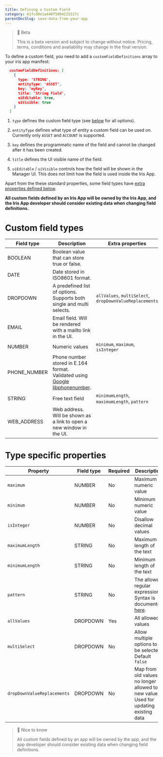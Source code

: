 ```yaml
---
title: Defining a Custom Field
category: 61fcd8e1a448f5004215317c
parentDocSlug: save-data-from-your-app
---
```


> 🚧 Beta
> 
> This is a beta version and subject to change without notice. Pricing, terms, conditions and availability may change in the final version.

To define a custom field, you need to add a `customFieldDefinitions` array to your iris app manifest:

```json
  customFieldDefinitions: [
    {
      type: 'STRING',
      entityType: 'ASSET',
      key: 'myKey',
      title: 'String Field',
      uiEditable: true,
      uiVisible: true
    }
  ]
```



1. `type` defines the custom field type (see [below](#custom-field-types) for all options).

2. `entityType` defines what type of entity a custom field can be used on. Currently only `ASSET` and `ACCOUNT` is supported.

3. `key` defines the programmatic name of the field and cannot be changed after it has been created.

4. `title` defines the UI visible name of the field.

5. `uiEditable` / `uiVisible` controls how the field will be shown in the Manager UI. This does not limit how the field is used inside the Iris App.

  Apart from the these standard properties, some field types have [extra properties defined below](#type-specific-properties).

  **All custom fields defined by an Iris App will be owned by the Iris App, and the Iris App developer should consider existing data when changing field definitions.**

# Custom field types

| Field type   | Description                                                                                                             | Extra properties                                        |
| ------------ | ----------------------------------------------------------------------------------------------------------------------- | ------------------------------------------------------- |
| BOOLEAN      | Boolean value that can store true or false.                                                                             |                                                         |
| DATE         | Date stored in ISO8601 format.                                                                                          |                                                         |
| DROPDOWN     | A predefined list of options. Supports both single and multi selects.                                                   | `allValues`, `multiSelect`, `dropDownValueReplacements` |
| EMAIL        | Email field. Will be rendered with a mailto link in the UI.                                                             |                                                         |
| NUMBER       | Numeric values                                                                                                          | `minimum`, `maximum`, `isInteger`                       |
| PHONE_NUMBER | Phone number stored in E.164 format. Validated using [Google libphonenumber](https://github.com/google/libphonenumber). |                                                         |
| STRING       | Free text field                                                                                                         | `minimumLength`, `maximumLength`, `pattern`             |
| WEB_ADDRESS  | Web address. Will be shown as a link to open a new window in the UI.                                                    |                                                         |

# Type specific properties

| Property                    | Field type | Required | Description                                                                                             |
| --------------------------- | ---------- | -------- | ------------------------------------------------------------------------------------------------------- |
| `maximum`                   | NUMBER     | No       | Maximum numeric value                                                                                   |
| `minimum`                   | NUMBER     | No       | Minimum numeric value                                                                                   |
| `isInteger`                 | NUMBER     | No       | Disallow decimal values                                                                                 |
| `maximumLength`             | STRING     | No       | Maximum length of the text                                                                              |
| `minimumLength`             | STRING     | No       | Minimum length of the text                                                                              |
| `pattern`                   | STRING     | No       | The allowed regular expression. Syntax is documented [here](https://github.com/google/re2/wiki/Syntax). |
| `allValues`                 | DROPDOWN   | Yes      | All allowed values                                                                                      |
| `multiSelect`               | DROPDOWN   | No       | Allow multiple options to be selected. Default `false`                                                  |
| `dropDownValueReplacements` | DROPDOWN   | No       | Map from old values no longer allowed to new values. Used for updating existing data                    |

> 📘 Nice to know
> 
> All custom fields defined by an app will be owned by the app, and the app developer should consider existing data when changing field definitions.
